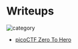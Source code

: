 # Writeups
![category](https://img.shields.io/badge/category-pwn-red)
* [picoCTF Zero To Hero](https://r4j.dev/zero-to-hero)

